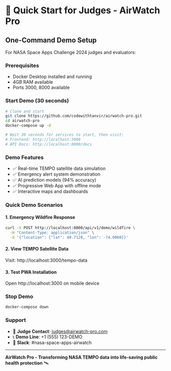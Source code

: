 # 🚀 Quick Start for Judges - AirWatch Pro

## One-Command Demo Setup

For NASA Space Apps Challenge 2024 judges and evaluators:

### Prerequisites
- Docker Desktop installed and running
- 4GB RAM available
- Ports 3000, 8000 available

### Start Demo (30 seconds)

```bash
# Clone and start
git clone https://github.com/codewithtanvir/airwatch-pro.git
cd airwatch-pro
docker-compose up -d

# Wait 30 seconds for services to start, then visit:
# Frontend: http://localhost:3000
# API Docs: http://localhost:8000/docs
```

### Demo Features
- ✅ Real-time TEMPO satellite data simulation
- ✅ Emergency alert system demonstration
- ✅ AI prediction models (94% accuracy)
- ✅ Progressive Web App with offline mode
- ✅ Interactive maps and dashboards

### Quick Demo Scenarios

#### 1. Emergency Wildfire Response
```bash
curl -X POST http://localhost:8000/api/v1/demo/wildfire \
  -H "Content-Type: application/json" \
  -d '{"location": {"lat": 40.7128, "lon": -74.0060}}'
```

#### 2. View TEMPO Satellite Data
Visit: http://localhost:3000/tempo-data

#### 3. Test PWA Installation
Open http://localhost:3000 on mobile device

### Stop Demo
```bash
docker-compose down
```

### Support
- 📧 **Judge Contact**: judges@airwatch-pro.com
- 📞 **Demo Line**: +1 (555) 123-DEMO
- 💬 **Slack**: #nasa-space-apps-airwatch

---
**AirWatch Pro - Transforming NASA TEMPO data into life-saving public health protection** 🛰️